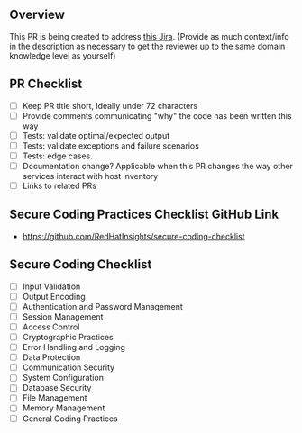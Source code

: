 ## Overview

This PR is being created to address [this Jira](https://issues.redhat.com/browse/RHCLOUD-xxxxx).
(Provide as much context/info in the description as necessary to get the reviewer up to the same domain knowledge level as yourself)

## PR Checklist

- [ ] Keep PR title short, ideally under 72 characters
- [ ] Provide comments communicating "why" the code has been written this way
- [ ] Tests: validate optimal/expected output
- [ ] Tests: validate exceptions and failure scenarios
- [ ] Tests: edge cases.
- [ ] Documentation change?  Applicable when this PR changes the way other services interact with host inventory
- [ ] Links to related PRs

## Secure Coding Practices Checklist GitHub Link

- https://github.com/RedHatInsights/secure-coding-checklist

## Secure Coding Checklist

- [ ] Input Validation
- [ ] Output Encoding
- [ ] Authentication and Password Management
- [ ] Session Management
- [ ] Access Control
- [ ] Cryptographic Practices
- [ ] Error Handling and Logging
- [ ] Data Protection
- [ ] Communication Security
- [ ] System Configuration
- [ ] Database Security
- [ ] File Management
- [ ] Memory Management
- [ ] General Coding Practices
